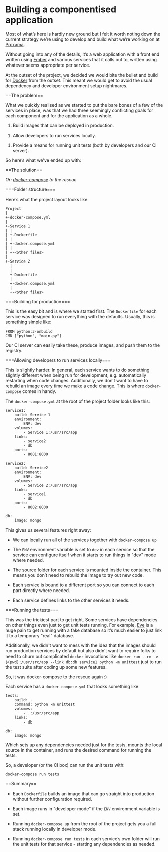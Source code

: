 #  Building a componentised application

Most of what’s here is hardly new ground but I felt it worth noting down
the current strategy we’re using to develop and build what we’re working
on at [Proxama](http://www.locationsciences.ai/).

Without going into any of the details, it’s a web application with a
front end written using [Ember](http://emberjs.com/) and various
services that it calls out to, written using whatever seems appropriate
per service.

At the outset of the project, we decided we would bite the bullet and
build for [Docker](https://www.docker.com/) from the outset. This meant
we would get to avoid the usual dependency and developer environment
setup nightmares.

==The problem==

What we quickly realised as we started to put the bare bones of a few of
the services in place, was that we had three seemingly conflicting goals
for each component and for the application as a whole.

1.  Build images that can be deployed in production.

<!-- -->

1.  Allow developers to run services locally.

<!-- -->

1.  Provide a means for running unit tests (both by developers and our
    CI server).

So here’s what we've ended up with:

==The solution==

*Or: [docker-compose](http://docs.docker.com/compose/) to the rescue*

===Folder structure===

Here’s what the project layout looks like:

    Project
    |
    +-docker-compose.yml
    |
    +-Service 1
    | |
    | +-Dockerfile
    | |
    | +-docker.compose.yml
    | |
    | +-<other files>
    |
    +-Service 2
      |
      |
      +-Dockerfile
      |
      +-docker.compose.yml
      |
      +-<other files>

===Building for production===

This is the easy bit and is where we started first. The `Dockerfile` for
each service was designed to run everything with the defaults. Usually,
this is something simple like:

    FROM python:3-onbuild
    CMD ["python", "main.py"]

Our CI server can easily take these, produce images, and push them to
the registry.

===Allowing developers to run services locally===

This is slightly harder. In general, each service wants to do something
slightly different when being run for development; e.g. automatically
restarting when code changes. Additionally, we don’t want to have to
rebuild an image every time we make a code change. This is where
`docker-compose` comes in handy.

The `docker-compose.yml` at the root of the project folder looks like
this:

    service1:
        build: Service 1
        environment:
            ENV: dev
        volumes:
            - Service 1:/usr/src/app
        links:
            - service2
            - db
        ports:
            - 8001:8000

    service2:
        build: Service2
        environment:
            ENV: dev
        volumes:
            - Service 2:/usr/src/app
        links:
            - service1
            - db
        ports:
            - 8002:8000

    db:
        image: mongo

This gives us several features right away:

- We can locally run all of the services together with
  `docker-compose up`

<!-- -->

- The `ENV` environment variable is set to `dev` in each service so that
  the service can configure itself when it starts to run things in "dev"
  mode where needed.

<!-- -->

- The source folder for each service is mounted inside the container.
  This means you don’t need to rebuild the image to try out new code.

<!-- -->

- Each service is bound to a different port so you can connect to each
  part directly where needed.

<!-- -->

- Each service defines links to the other services it needs.

===Running the tests===

This was the trickiest part to get right. Some services have
dependencies on other things even just to get unit tests running. For
example, [Eve](http://python-eve.org/) is a huge pain to get running
with a fake database so it’s much easier to just link it to a temporary
"real" database.

Additionally, we didn't want to mess with the idea that the images
should run production services by default but also didn’t want to
require folks to need to churn out complicated `docker` invocations like
`docker run --rm -v $(pwd):/usr/src/app --link db:db service1 python -m unittest`
just to run the test suite after coding up some new features.

So, it was docker-compose to the rescue again :)

Each service has a `docker-compose.yml` that looks something like:

    tests:
        build: .
        command: python -m unittest
        volumes:
            - .:/usr/src/app
        links:
            - db

    db:
        image: mongo

Which sets up any dependencies needed just for the tests, mounts the
local source in the container, and runs the desired command for running
the tests.

So, a developer (or the CI box) can run the unit tests with:

    docker-compose run tests

==Summary==

- Each `Dockerfile` builds an image that can go straight into production
  without further configuration required.

<!-- -->

- Each image runs in "developer mode" if the `ENV` environment variable
  is set.

<!-- -->

- Running `docker-compose up` from the root of the project gets you a
  full stack running locally in developer mode.

<!-- -->

- Running `docker-compose run tests` in each service’s own folder will
  run the unit tests for that service - starting any dependencies as
  needed.
